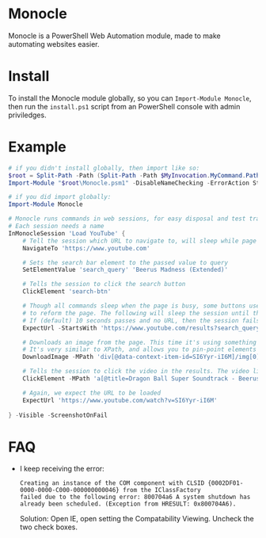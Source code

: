 # Monocle
Monocle is a PowerShell Web Automation module, made to make automating websites easier.

# Install
To install the Monocle module globally, so you can `Import-Module Monocle`, then run the `install.ps1` script from an PowerShell console with admin priviledges.

# Example
```PowerShell
# if you didn't install globally, then import like so:
$root = Split-Path -Path (Split-Path -Path $MyInvocation.MyCommand.Path)
Import-Module "$root\Monocle.psm1" -DisableNameChecking -ErrorAction Stop

# if you did import globally:
Import-Module Monocle

# Monocle runs commands in web sessions, for easy disposal and test tracking
# Each session needs a name
InMonocleSession 'Load YouTube' {
    # Tell the session which URL to navigate to, will sleep while page is loading
    NavigateTo 'https://www.youtube.com'

    # Sets the search bar element to the passed value to query
    SetElementValue 'search_query' 'Beerus Madness (Extended)'

    # Tells the session to click the search button
    ClickElement 'search-btn'

    # Though all commands sleep when the page is busy, some buttons use javascript
    # to reform the page. The following will sleep the session until the passed URL is loaded.
    # If (default) 10 seconds passes and no URL, then the session fails
    ExpectUrl -StartsWith 'https://www.youtube.com/results?search_query='

    # Downloads an image from the page. This time it's using something called MPath (Monocle Path).
    # It's very similar to XPath, and allows you to pin-point elements more easily
    DownloadImage -MPath 'div[@data-context-item-id=SI6Yyr-iI6M]/img[0]' '.\beerus.jpg'

    # Tells the session to click the video in the results. The video link is found via MPath
    ClickElement -MPath 'a[@title=Dragon Ball Super Soundtrack - Beerus Madness (Extended)  - Duration: 10:00.]'

    # Again, we expect the URL to be loaded
    ExpectUrl 'https://www.youtube.com/watch?v=SI6Yyr-iI6M'
    
} -Visible -ScreenshotOnFail
```

# FAQ
 * I keep receiving the error:
   
   ```
   Creating an instance of the COM component with CLSID {0002DF01-0000-0000-C000-000000000046} from the IClassFactory 
   failed due to the following error: 800704a6 A system shutdown has already been scheduled. (Exception from HRESULT: 0x800704A6).
   ```

   Solution: Open IE, open setting the Compatability Viewing. Uncheck the two check boxes.
